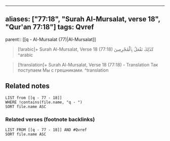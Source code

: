 
---
aliases: ["77:18", "Surah Al-Mursalat, verse 18", "Qur'an 77:18"]
tags: Qvref
---

parent:: [[q - Al-Mursalat (77)|Al-Mursalat]]

> [!arabic]+ Surah Al-Mursalat, Verse 18 (77:18)
> <span class="quran-arabic">كَذَٰلِكَ نَفْعَلُ بِٱلْمُجْرِمِينَ</span>
^arabic

> [!translation]+ Surah Al-Mursalat, Verse 18 (77:18) - Translation
> Так поступаем Мы с грешниками.
^translation



## Related notes
```dataview
LIST from [[q - 77 - 18]]
WHERE !contains(file.name, "q - ")
SORT file.name ASC
```

### Related verses (footnote backlinks)
```dataview
LIST FROM [[q - 77 - 18]] AND #Qvref
SORT file.name ASC
```

